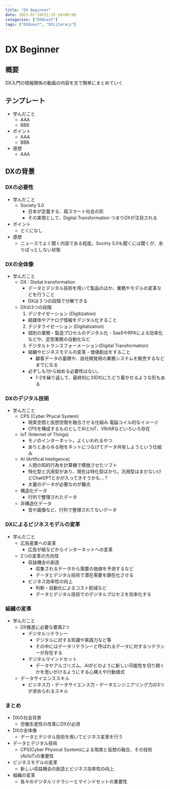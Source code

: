 ```yaml
---
title: "DX Beginner"
date: 2023-07-28T21:35:34+09:00
categories: ["DXQuest"]
tags: ["DXQuest", "DXLiteracy"]
---
```

# DX Beginner

## 概要

DX入門の情報関係の動画の内容を文で簡単にまとめていく

## テンプレート

- 学んだこと
  - AAA
  - BBB
- ポイント
  - AAA
  - BBB
- 感想
  - AAA

## DXの背景

### DXの必要性

- 学んだこと
  - Society 5.0 
    - 日本が定義する、超スマート社会の形
    - その実現として、Digital Transformation つまりDXが注目される
- ポイント
  - とくになし
- 感想
  - ニュースでよく聞く内容である程度。Socirty 5.0も聞くには聞くが、余りぱっとしない状態

### DXの全体像

- 学んだこと
  - DX : Disital transformation
    - データとデジタル技術を用いて製品のほか、業務やモデルの変革などを行うこと
    - DXは３つの段階で分解できる
  - DXの3つの段階
    1. デジタイゼーション (Digitization)
      - 紙媒体やアナログ情報をデジタル化すること
    2. デジタライゼーション (Digitalization)
      -  個別の業務・製造プロセルのデジタル化
        - SaaSやRPAによる効率化などや、定型業務の自動化など
    3. デジタルトランスフォーメーション(Digital Transformation)
      - 組織やビジネスモデルの変革・価値創出をすること
        - 顧客データの蓄積や、自社開発用の業務システムを販売するなどまでになる
    - 必ずしも1から始める必要性はない。
      - 1-2を繰り返して、最終的に3(DX)にたどり着かせるような形もある
      
### DXのデジタル技術

- 学んだこと
  - CPS (Cyber Phycal System)
    - 現実空間と仮想空間を融合させる仕組み 電脳コイル的なイメージ
    - CPSを構成するものとしてAIとIoT、VR/ARなどいろいろ存在
  - IoT (Internet of Things)
    - モノのインターネット。よくいわれるやつ
    - ありとあらゆる物をネットにつなげてデータ共有しようという仕組み
  - AI (Artifical Intellgence)
    - 人間の知的行為を計算機で模倣させたソフト
    - 特化型と汎用型があり、現在は特化型ばかり。汎用型はまだないけどChatGPTとかが入ってきそうかも…？
    - 大量のデータが必要なのが難点
  - 構造化データ
    - 行列で整理されたデータ
  - 非構造化データ
    - 音や画像など、行列で整理されてないデータ
   
### DXによるビジネスモデルの変革

- 学んだこと
  - 広告産業への変革
    - 広告が紙などからインターネットへの変革
  - 2つの変革の方向性
    - 収益機会の創造
      - 収集されるデータから需要の価値を予測するなど
      - データとデジタル技術で潜在需要を顕在化させる
    - ビジネス効率性の向上
      - 判断・自動化によるコスト削減など
      - データとデジタル技術でのデジタルプロセスを効率化する

### 組織の変革
- 学んだこと
  - DX推進に必要な要素2つ
    - デジタルリテラシー
      - デジタルに対する知識や実践力など等
      - その中にはデータリテラシーと呼ばれるデータに対するリテラシーが存在する
    - デジタルマインドセット
      - データやアルゴリズム、AIがどのように新しい可能性を切り開くかを思いがけるようにする心構えや行動様式
  - データサイエンススキル
    - ビジネス力・データサイエンス力・データエンジニアリング力の3つが求められるスキル

      
### まとめ

- DXの社会背景
  - 労働生産性の改善にDXが必須
- DXの全体像
  - データとデジタル技術を用いてビジネス変革を行う
- データとデジタル技術
  - CPS(Cyber Physical System)による現実と仮想の融合、その技術(AI/IoT)の重要性
- ビジネスモデルの変革
  - 新しい収益機会の創造とビジネス効率性の向上
- 組織の変革
  - 各々のデジタルリテラシーとマインドセットの重要性